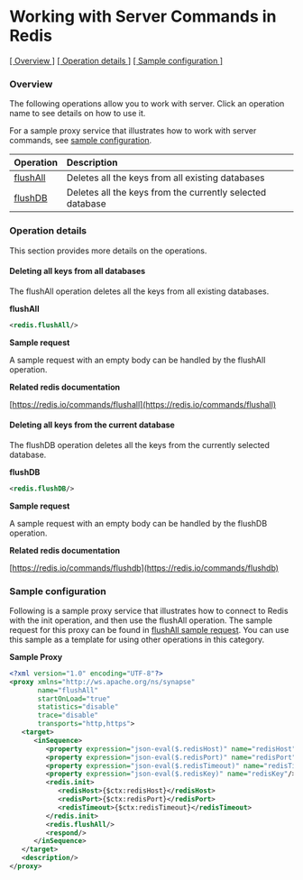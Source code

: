 # Working with Server Commands in Redis

[[  Overview ]](#overview)  [[ Operation details ]](#operation-details)  [[  Sample configuration  ]](#sample-configuration)

### Overview 
The following operations allow you to work with server. Click an operation name to see details on how to use it.

For a sample proxy service that illustrates how to work with server commands, see [sample configuration](#sample-configuration).

| Operation        | Description |
| ------------- |:-------------|
| [flushAll](#deleting-all-keys-from-all-databases)    | Deletes all the keys from all existing databases |
| [flushDB](#deleting-all-keys-from-the-current-database)    | Deletes all the keys from the currently selected database |

### Operation details
This section provides more details on the operations.

#### Deleting all keys from all databases
The flushAll operation deletes all the keys from all existing databases.

**flushAll**
```xml
<redis.flushAll/>
```

**Sample request**

A sample request with an empty body can be handled by the flushAll operation.

**Related redis documentation**

[https://redis.io/commands/flushall](https://redis.io/commands/flushall)

#### Deleting all keys from the current database
The flushDB operation deletes all the keys from the currently selected database.

**flushDB**
```xml
<redis.flushDB/>
```

**Sample request**

A sample request with an empty body can be handled by the flushDB operation.

**Related redis documentation**

[https://redis.io/commands/flushdb](https://redis.io/commands/flushdb)

### Sample configuration
Following is a sample proxy service that illustrates how to connect to Redis with the init operation, and then use the flushAll operation. The sample request for this proxy can be found in [flushAll sample request](#request). You can use this sample as a template for using other operations in this category.

**Sample Proxy**
```xml
<?xml version="1.0" encoding="UTF-8"?>
<proxy xmlns="http://ws.apache.org/ns/synapse"
       name="flushAll"
       startOnLoad="true"
       statistics="disable"
       trace="disable"
       transports="http,https">
   <target>
      <inSequence>
         <property expression="json-eval($.redisHost)" name="redisHost"/>
         <property expression="json-eval($.redisPort)" name="redisPort"/>
         <property expression="json-eval($.redisTimeout)" name="redisTimeout"/>
         <property expression="json-eval($.redisKey)" name="redisKey"/>
         <redis.init>
            <redisHost>{$ctx:redisHost}</redisHost>
            <redisPort>{$ctx:redisPort}</redisPort>
            <redisTimeout>{$ctx:redisTimeout}</redisTimeout>
         </redis.init>
         <redis.flushAll/>
         <respond/>
      </inSequence>
   </target>
   <description/>
</proxy>                                
```
